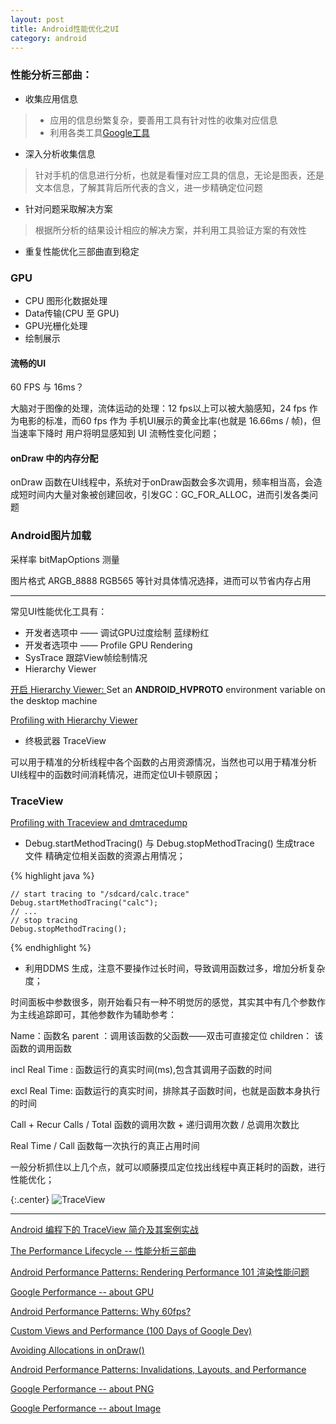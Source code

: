 ```yaml
---
layout: post
title: Android性能优化之UI
category: android
---
```


### 性能分析三部曲：

* 收集应用信息

> * 应用的信息纷繁复杂，要善用工具有针对性的收集对应信息   
> * 利用各类工具[Google工具](http://developer.android.com/sdk/index.html)


* 深入分析收集信息   

> 针对手机的信息进行分析，也就是看懂对应工具的信息，无论是图表，还是文本信息，了解其背后所代表的含义，进一步精确定位问题

* 针对问题采取解决方案

> 根据所分析的结果设计相应的解决方案，并利用工具验证方案的有效性       


* 重复性能优化三部曲直到稳定


### GPU

* CPU 图形化数据处理    
* Data传输(CPU    至   GPU)      
* GPU光栅化处理       
* 绘制展示

#### 流畅的UI

60 FPS  与  16ms？

大脑对于图像的处理，流体运动的处理：12 fps以上可以被大脑感知，24 fps 作为电影的标准，而60 fps 作为 手机UI展示的黄金比率(也就是 16.66ms / 帧)，但当速率下降时 用户将明显感知到 UI 流畅性变化问题；

#### onDraw 中的内存分配

onDraw 函数在UI线程中，系统对于onDraw函数会多次调用，频率相当高，会造成短时间内大量对象被创建回收，引发GC：GC\_FOR\_ALLOC，进而引发各类问题


### Android图片加载

采样率 bitMapOptions 测量

图片格式 ARGB_8888  RGB565 等针对具体情况选择，进而可以节省内存占用



---

常见UI性能优化工具有：

*  开发者选项中 —— 调试GPU过度绘制  蓝绿粉红                 
*  开发者选项中 ——  Profile GPU Rendering                     
*  SysTrace 跟踪View帧绘制情况                                                         
*  Hierarchy Viewer

[开启 Hierarchy Viewer: ](https://developer.android.com/tools/performance/hierarchy-viewer/index.html) Set an **ANDROID\_HVPROTO** environment variable on the desktop machine

[Profiling with Hierarchy Viewer](https://developer.android.com/intl/zh-cn/tools/performance/hierarchy-viewer/profiling.html#InterpretingResults)

* 终极武器 TraceView

可以用于精准的分析线程中各个函数的占用资源情况，当然也可以用于精准分析UI线程中的函数时间消耗情况，进而定位UI卡顿原因；


### TraceView

[Profiling with Traceview and dmtracedump](http://developer.android.com/intl/zh-cn/tools/debugging/debugging-tracing.html)

* Debug.startMethodTracing() 与 Debug.stopMethodTracing() 生成trace 文件 精确定位相关函数的资源占用情况；

{% highlight java %}

    // start tracing to "/sdcard/calc.trace"
    Debug.startMethodTracing("calc");
    // ...
    // stop tracing
    Debug.stopMethodTracing();

{% endhighlight %}

* 利用DDMS 生成，注意不要操作过长时间，导致调用函数过多，增加分析复杂度；

时间面板中参数很多，刚开始看只有一种不明觉厉的感觉，其实其中有几个参数作为主线追踪即可，其他参数作为辅助参考：

Name：函数名  parent ：调用该函数的父函数——双击可直接定位  children： 该函数的调用函数

incl Real Time :  函数运行的真实时间(ms),包含其调用子函数的时间

excl Real Time:    函数运行的真实时间，排除其子函数时间，也就是函数本身执行的时间

Call + Recur Calls / Total 函数的调用次数 + 递归调用次数 / 总调用次数比

Real Time / Call  函数每一次执行的真正占用时间

一般分析抓住以上几个点，就可以顺藤摸瓜定位找出线程中真正耗时的函数，进行性能优化；

{:.center}
![TraceView](http://7xqncp.com1.z0.glb.clouddn.com/assets/img/20160225/TraceView.JPG)


---

[Android 编程下的 TraceView 简介及其案例实战](http://www.cnblogs.com/sunzn/p/3192231.html)


[The Performance Lifecycle -- 性能分析三部曲](https://www.youtube.com/watch?v=_kKTGK-Cb_4&list=PLWz5rJ2EKKc9CBxr3BVjPTPoDPLdPIFCE&index=18&feature=iv&src_vid=GajI0uKyAGE&annotation_id=annotation_778442405)

[Android Performance Patterns: Rendering Performance 101 渲染性能问题](https://www.youtube.com/watch?v=HXQhu6qfTVU&list=PLOU2XLYxmsIKEOXh5TwZEv89aofHzNCiu&index=1&feature=iv&src_vid=OrLEoIsMIAc&annotation_id=annotation_2612916337)

[Google Performance -- about GPU](https://www.youtube.com/watch?v=WH9AFhgwmDw&list=PLWz5rJ2EKKc9CBxr3BVjPTPoDPLdPIFCE&index=6&feature=iv&src_vid=1WqcEHXRWpM&annotation_id=annotation_427001817)

[Android Performance Patterns: Why 60fps?](https://www.youtube.com/watch?v=CaMTIgxCSqU&list=PLOU2XLYxmsIKEOXh5TwZEv89aofHzNCiu&index=4&feature=iv&src_vid=WH9AFhgwmDw&annotation_id=annotation_82533007)

[Custom Views and Performance (100 Days of Google Dev)](https://www.youtube.com/watch?v=zK2i7ivzK7M&list=PLOU2XLYxmsIKEOXh5TwZEv89aofHzNCiu&index=40)

[Avoiding Allocations in onDraw()](https://www.youtube.com/watch?v=HAK5acHQ53E&feature=iv&src_vid=_kKTGK-Cb_4&annotation_id=annotation_2096336547)

[Android Performance Patterns: Invalidations, Layouts, and Performance](https://www.youtube.com/watch?v=we6poP0kw6E&list=UU_x5XG1OV2P6uZZ5FSM9Ttw&feature=iv&src_vid=CaMTIgxCSqU&annotation_id=annotation_107155567)

[Google Performance -- about PNG](https://www.youtube.com/watch?v=2TUvmlGoDrw&feature=iv&src_vid=1WqcEHXRWpM&annotation_id=annotation_2477902193)

[Google Performance -- about Image](https://www.youtube.com/watch?v=1WqcEHXRWpM&feature=iv&src_vid=SA4j6KKjMRk&annotation_id=annotation_2988823891)
